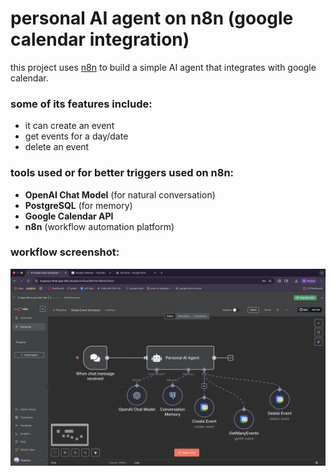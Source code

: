 # personal AI agent on n8n (google calendar integration)

this project uses [n8n](https://n8n.io/) to build a simple AI agent that integrates with google calendar.

### some of its features include:
- it can create an event
- get events for a day/date
- delete an event

### tools used or for better triggers used on n8n:
- **OpenAI Chat Model** (for natural conversation)
- **PostgreSQL** (for memory)
- **Google Calendar API**
- **n8n** (workflow automation platform)

### workflow screenshot:

![n8n Workflow](assets/n8n-workflow.png)
